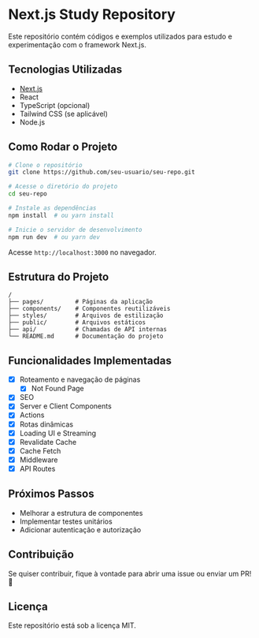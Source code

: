 # Next.js Study Repository

Este repositório contém códigos e exemplos utilizados para estudo e experimentação com o framework Next.js.

## Tecnologias Utilizadas

- [Next.js](https://nextjs.org/)
- React
- TypeScript (opcional)
- Tailwind CSS (se aplicável)
- Node.js

## Como Rodar o Projeto

```sh
# Clone o repositório
git clone https://github.com/seu-usuario/seu-repo.git

# Acesse o diretório do projeto
cd seu-repo

# Instale as dependências
npm install  # ou yarn install

# Inicie o servidor de desenvolvimento
npm run dev  # ou yarn dev
```

Acesse `http://localhost:3000` no navegador.

## Estrutura do Projeto

```
/
├── pages/         # Páginas da aplicação
├── components/    # Componentes reutilizáveis
├── styles/        # Arquivos de estilização
├── public/        # Arquivos estáticos
├── api/           # Chamadas de API internas
└── README.md      # Documentação do projeto
```

## Funcionalidades Implementadas

- [x]  Roteamento e navegação de páginas
    - [x]  Not Found Page
- [x]  SEO
- [x]  Server e Client Components
- [x]  Actions
- [x]  Rotas dinâmicas
- [x]  Loading UI e Streaming
- [x]  Revalidate Cache
- [x]  Cache Fetch
- [x]  Middleware
- [x]  API Routes

## Próximos Passos

- Melhorar a estrutura de componentes
- Implementar testes unitários
- Adicionar autenticação e autorização

## Contribuição

Se quiser contribuir, fique à vontade para abrir uma issue ou enviar um PR! 🚀

## Licença

Este repositório está sob a licença MIT.
```

